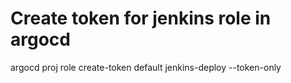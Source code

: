 # Create token for jenkins role in argocd
argocd proj role create-token default jenkins-deploy --token-only
